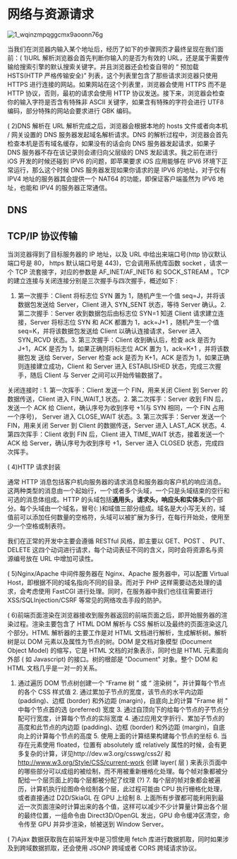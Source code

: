 # 网络与资源请求

![1_wqinzmpqggcmx9aoonn76g](https://user-images.githubusercontent.com/5803001/34674559-647cae30-f4c1-11e7-9fea-cbed3a3d2de5.jpeg)

当我们在浏览器内输入某个地址后，经历了如下的步骤网页才最终呈现在我们面前：( 1)URL 解析浏览器会首先判断你输入的是否为有效的 URL，还是属于需要传输给搜索引擎的默认搜索关键字。并且浏览器还会检查自带的 “ 预加载 HSTS(HTTP 严格传输安全)” 列表，这个列表里包含了那些请求浏览器只使用 HTTPS 进行连接的网站。如果网站在这个列表里，浏览器会使用 HTTPS 而不是 HTTP 协议，否则，最初的请求会使用 HTTP 协议发送。接下来，浏览器会检查你的输入字符是否含有特殊非 ASCII 关键字，如果含有特殊的字符会进行 UTF8 编码，部分特殊的网站会要求进行 GBK 编码。

( 2)DNS 解析在 URL 解析完成之后，浏览器会根据本地的 hosts 文件或者向本机 / 网关设置的 DNS 服务器发起域名解析请求。DNS 的解析过程中，浏览器会首先检查本机是否有域名缓存，如果没有的话会向 DNS 服务器发起请求，如果子 DNS 服务器不存在该记录则会递归向父层级的 DNS 发起请求。我之前在进行 iOS 开发的时候还碰到 IPV6 的问题，即苹果要求 iOS 应用能够在 IPV6 环境下正常运行，那么这个时候 DNS 服务器发现如果你请求的是 IPV6 的地址，对于仅有 IPV4 地址的服务器其会提供一个 NAT64 的功能，即保证客户端虽然为 IPV6 地址，也能和 IPV4 的服务器正常通信。

## DNS

## TCP/IP 协议传输

当浏览器得到了目标服务器的 IP 地址，以及 URL 中给出来端口号(http 协议默认端口号是 80， https 默认端口号是 443)，它会调用系统库函数 socket ，请求一个 TCP 流套接字，对应的参数是 AF_INET/AF_INET6 和 SOCK_STREAM 。TCP 的建立连接与关闭连接分别是三次握手与四次握手，概述如下 :

1.  第一次握手：Client 将标志位 SYN 置为 1，随机产生一个值 seq=J，并将该数据包发送给 Server，Client 进入 SYN_SENT 状态，等待 Server 确认。2. 第二次握手：Server 收到数据包后由标志位 SYN=1 知道 Client 请求建立连接，Server 将标志位 SYN 和 ACK 都置为 1，ack=J+1 ，随机产生一个值 seq=K，并将该数据包发送给 Client 以确认连接请求，Server 进入 SYN_RCVD 状态。3. 第三次握手：Client 收到确认后，检查 ack 是否为 J+1，ACK 是否为 1，如果正确则将标志位 ACK 置为 1，ack=K+1 ，并将该数据包发 送给 Server，Server 检查 ack 是否为 K+1，ACK 是否为 1，如果正确则连接建立成功，Client 和 Server 进入 ESTABLISHED 状态，完成三次握手，随后 Client 与 Server 之间可以开始传输数据了。

关闭连接时 : 1. 第一次挥手：Client 发送一个 FIN，用来关闭 Client 到 Server 的数据传送，Client 进入 FIN_WAIT_1 状态。2. 第二次挥手：Server 收到 FIN 后，发送一个 ACK 给 Client，确认序号为收到序号 +1(与 SYN 相同，一个 FIN 占用一个序号)， Server 进入 CLOSE_WAIT 状态。3. 第三次挥手：Server 发送一个 FIN，用来关闭 Server 到 Client 的数据传送，Server 进入 LAST_ACK 状态。4. 第四次挥手：Client 收到 FIN 后，Client 进入 TIME_WAIT 状态，接着发送一个 ACK 给 Server，确认序号为收到序号 +1，Server 进入 CLOSED 状态，完成四次挥手。

( 4)HTTP 请求封装

通常 HTTP 消息包括客户机向服务器的请求消息和服务器向客户机的响应消息。这两种类型的消息由一个起始行，一个或者多个头域，一个只是头域结束的空行和可选的消息体组成。HTTP 的头域包括**通用头，请求头，响应头和实体头**四个部分。每个头域由一个域名，冒号(: )和域值三部分组成。域名是大小写无关的，域值前可以添加任何数量的空格符，头域可以被扩展为多行，在每行开始处，使用至少一个空格或制表符。

我们在正常的开发中主要会遵循 RESTful 风格，即主要以 GET、POST 、 PUT、DELETE 这四个动词进行请求，每个动词表征不同的含义，同时会将资源名与资源编号放在 URL 中增加可读性。

( 5)Nginx/Apache 中间件服务器在 Nginx、Apache 服务器中，可以配置 Virtual Host，即根据不同的域名指向不同的目录。而对于 PHP 这样需要动态处理的请求，会考虑使用 FastCGI 进行处理。同时，在服务器中我们也往往需要进行 XSS/SQLInjection/CSRF 等常见的网络攻击手段的防护。

( 6)前端页面渲染在浏览器接收到服务器返回的前端页面之后，即开始服务器的渲染过程。渲染主要包含了 HTML DOM 解析与 CSS 解析以及最终的页面渲染这几个部分。HTML 解析器的主要工作是对 HTML 文档进行解析，生成解析树。解析树是以 DOM 元素以及属性为节点的树。DOM 是文档对象模型 (Document Object Model) 的缩写，它是 HTML 文档的对象表示，同时也是 HTML 元素面向外部 ( 如 Javascript) 的接口。树的根部是 "Document" 对象。整个 DOM 和 HTML 文档几乎是一对一的关系。

1.  通过遍历 DOM 节点树创建一个 “Frame 树 ” 或 “ 渲染树 ”，并计算每个节点的各个 CSS 样式值 2. 通过累加子节点的宽度，该节点的水平内边距 (padding)、边框 (border) 和外边距 (margin)，自底向上的计算 "Frame 树 " 中每个节点首的选 (preferred) 宽度 3. 通过自顶向下的给每个节点的子节点分配可行宽度，计算每个节点的实际宽度 4. 通过应用文字折行、累加子节点的高度和此节点的内边距 (padding)、边框 (border) 和外边距 (margin)，自底向上的计算每个节点的高度 5. 使用上面的计算结果构建每个节点的坐标 6. 当存在元素使用 floated，位置有 absolutely 或 relatively 属性的时候，会有更多复杂的计算，详见http://dev.w3.org/csswg/css2/ 和 http://www.w3.org/Style/CSS/current-work 创建 layer( 层 ) 来表示页面中的哪些部分可以成组的被绘制，而不用被重新栅格化处理。每个帧对象都被分配给一个层页面上的每个层都被分配了纹理 (?) 7. 每个层的帧对象都会被遍历，计算机执行绘图命令绘制各个层，此过程可能由 CPU 执行栅格化处理，或者直接通过 D2D/SkiaGL 在 GPU 上绘制 8. 上面所有步骤都可能利用到最近一次页面渲染时计算出来的各个值，这样可以减少不少计算量计算出各个层的最终位置，一组命令由 Direct3D/OpenGL 发出，GPU 命令缓冲区清空，命令传至 GPU 并异步渲染，帧被送到 Window Server。

( 7)Ajax 数据获取我在前端开发中是习惯使用 fetch 库进行数据抓取，同时如果涉及到跨域数据抓取，还会使用 JSONP 跨域或者 CORS 跨域请求协议。
